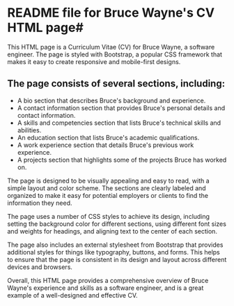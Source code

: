 # README file for Bruce Wayne's CV HTML page#

This HTML page is a Curriculum Vitae (CV) for Bruce Wayne, a software engineer. The page is styled with Bootstrap, a popular CSS framework that makes it easy to create responsive and mobile-first designs.

## The page consists of several sections, including:

   * A bio section that describes Bruce's background and experience.
   * A contact information section that provides Bruce's personal details and contact information.
   * A skills and competencies section that lists Bruce's technical skills and abilities.
   * An education section that lists Bruce's academic qualifications.
   * A work experience section that details Bruce's previous work experience.
   * A projects section that highlights some of the projects Bruce has worked on.

The page is designed to be visually appealing and easy to read, with a simple layout and color scheme. The sections are clearly labeled and organized to make it easy for potential employers or clients to find the information they need.

The page uses a number of CSS styles to achieve its design, including setting the background color for different sections, using different font sizes and weights for headings, and aligning text to the center of each section.

The page also includes an external stylesheet from Bootstrap that provides additional styles for things like typography, buttons, and forms. This helps to ensure that the page is consistent in its design and layout across different devices and browsers.

Overall, this HTML page provides a comprehensive overview of Bruce Wayne's experience and skills as a software engineer, and is a great example of a well-designed and effective CV.
